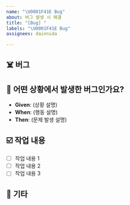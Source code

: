 ```yaml
---
name: "\U0001F41E Bug"
about: 버그 발생 시 해결
title: "[Bug] "
labels: "\U0001F41E Bug"
assignees: dainnida

---
```


## ☠️ 버그
<!-- 어떤 버그인지 간결하게 설명해 주세요. -->

## 📝 어떤 상황에서 발생한 버그인가요?
<!-- 가능하면 Given-When-Then 형식으로 서술해 주세요. -->

- **Given**: (상황 설명)
- **When**: (행동 설명)
- **Then**: (문제 발생 설명)

## ☑️ 작업 내용
<!-- 버그 수정 사항에 대해 작성해 주세요. -->
- [ ] 작업 내용 1
- [ ] 작업 내용 2
- [ ] 작업 내용 3

## 🎸 기타
<!-- 추가로 작성할 사항이 있다면 기입해 주세요. -->

